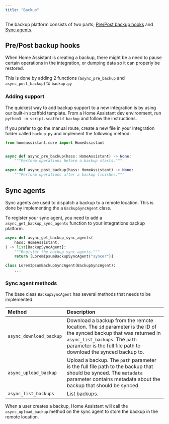 ```yaml
---
title: "Backup"
---
```


The backup platform consists of two parts; [Pre/Post backup hooks](#prepost-backup-hooks) and [Sync agents](#sync-agents).

## Pre/Post backup hooks

When Home Assistant is creating a backup, there might be a need to pause certain operations in the integration, or dumping data so it can properly be restored.

This is done by adding 2 functions (`async_pre_backup` and `async_post_backup`) to `backup.py`

### Adding support

The quickest way to add backup support to a new integration is by using our built-in scaffold template. From a Home Assistant dev environment, run `python3 -m script.scaffold backup` and follow the instructions.

If you prefer to go the manual route, create a new file in your integration folder called `backup.py` and implement the following method:

```python
from homeassistant.core import HomeAssistant


async def async_pre_backup(hass: HomeAssistant) -> None:
    """Perform operations before a backup starts."""

async def async_post_backup(hass: HomeAssistant) -> None:
    """Perform operations after a backup finishes."""
```

## Sync agents

Sync agents are used to dispatch a backup to a remote location. This is done by implementing the a `BackupSyncAgent` class.

To register your sync agent, you need to add a `async_get_backup_sync_agents` function to your integrations backup platform.

```python
async def async_get_backup_sync_agents(
    hass: HomeAssistant,
) -> list[BackupSyncAgent]:
    """Register the backup sync agents."""
    return [LoremIpsumBackupSyncAgent("syncer")]

class LoremIpsumBackupSyncAgent(BackupSyncAgent):
    ...
```

### Sync agent methods

The base class `BackupSyncAgent` has several methods that needs to be implemented.

Method | Description
:--- | :---
`async_download_backup` | Download a backup from the remote location. The `id` parameter is the ID of the synced backup that was returned in `async_list_backups`. The `path` parameter is the full file path to download the synced backup to.
`async_upload_backup` | Upload a backup. The `path` parameter is the full file path to the backup that should be synced. The `metadata` parameter contains metadata about the backup that should be synced.
`async_list_backups` | List backups.

When a user creates a backup, Home Assistant will call the `async_upload_backup` method on the sync agent to store the backup in the remote location.
